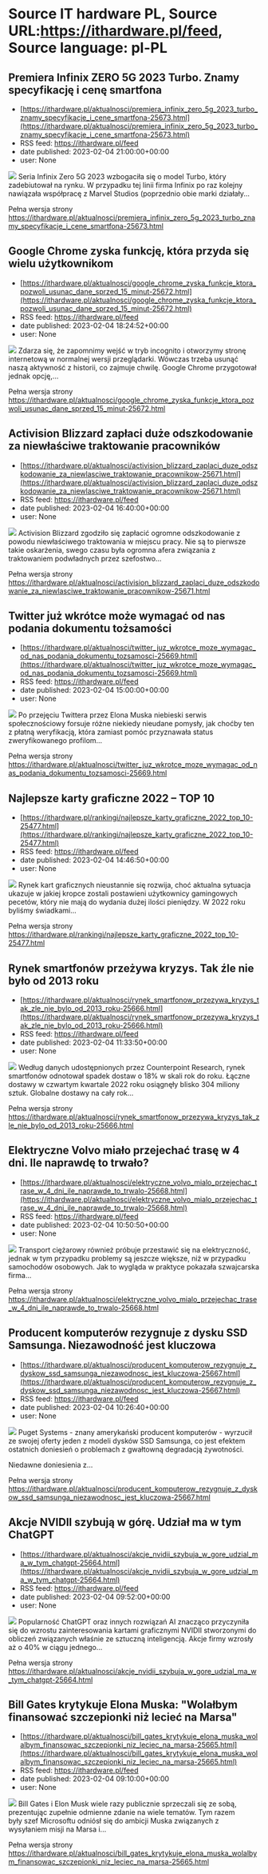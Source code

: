 # Source IT hardware PL, Source URL:https://ithardware.pl/feed, Source language: pl-PL

## Premiera Infinix ZERO 5G 2023 Turbo. Znamy specyfikację i cenę smartfona
 - [https://ithardware.pl/aktualnosci/premiera_infinix_zero_5g_2023_turbo_znamy_specyfikacje_i_cene_smartfona-25673.html](https://ithardware.pl/aktualnosci/premiera_infinix_zero_5g_2023_turbo_znamy_specyfikacje_i_cene_smartfona-25673.html)
 - RSS feed: https://ithardware.pl/feed
 - date published: 2023-02-04 21:00:00+00:00
 - user: None

<img src="https://ithardware.pl/artykuly/min/25673_1.jpg" />            Seria Infinix Zero 5G 2023 wzbogaciła się o model Turbo, kt&oacute;ry zadebiutował na rynku.&nbsp;W przypadku tej linii firma&nbsp;Infinix po raz kolejny nawiązała wsp&oacute;łpracę z Marvel Studios (poprzednio obie marki działały...
            <p>Pełna wersja strony <a href="https://ithardware.pl/aktualnosci/premiera_infinix_zero_5g_2023_turbo_znamy_specyfikacje_i_cene_smartfona-25673.html">https://ithardware.pl/aktualnosci/premiera_infinix_zero_5g_2023_turbo_znamy_specyfikacje_i_cene_smartfona-25673.html</a></p>

## Google Chrome zyska funkcję, która przyda się wielu użytkownikom
 - [https://ithardware.pl/aktualnosci/google_chrome_zyska_funkcje_ktora_pozwoli_usunac_dane_sprzed_15_minut-25672.html](https://ithardware.pl/aktualnosci/google_chrome_zyska_funkcje_ktora_pozwoli_usunac_dane_sprzed_15_minut-25672.html)
 - RSS feed: https://ithardware.pl/feed
 - date published: 2023-02-04 18:24:52+00:00
 - user: None

<img src="https://ithardware.pl/artykuly/min/25672_1.jpg" />            Zdarza się, że zapomnimy wejść w tryb incognito i otworzymy stronę internetową w normalnej wersji przeglądarki. W&oacute;wczas trzeba usunąć naszą aktywność z historii, co zajmuje chwilę. Google Chrome przygotował jednak opcję,...
            <p>Pełna wersja strony <a href="https://ithardware.pl/aktualnosci/google_chrome_zyska_funkcje_ktora_pozwoli_usunac_dane_sprzed_15_minut-25672.html">https://ithardware.pl/aktualnosci/google_chrome_zyska_funkcje_ktora_pozwoli_usunac_dane_sprzed_15_minut-25672.html</a></p>

## Activision Blizzard zapłaci duże odszkodowanie za niewłaściwe traktowanie pracowników
 - [https://ithardware.pl/aktualnosci/activision_blizzard_zaplaci_duze_odszkodowanie_za_niewlasciwe_traktowanie_pracownikow-25671.html](https://ithardware.pl/aktualnosci/activision_blizzard_zaplaci_duze_odszkodowanie_za_niewlasciwe_traktowanie_pracownikow-25671.html)
 - RSS feed: https://ithardware.pl/feed
 - date published: 2023-02-04 16:40:00+00:00
 - user: None

<img src="https://ithardware.pl/artykuly/min/25671_1.jpg" />            Activision Blizzard zgodziło się zapłacić ogromne odszkodowanie z powodu niewłaściwego traktowania w miejscu pracy. Nie są to pierwsze takie oskarżenia, swego czasu była ogromna afera związania z traktowaniem podwładnych przez szefostwo...
            <p>Pełna wersja strony <a href="https://ithardware.pl/aktualnosci/activision_blizzard_zaplaci_duze_odszkodowanie_za_niewlasciwe_traktowanie_pracownikow-25671.html">https://ithardware.pl/aktualnosci/activision_blizzard_zaplaci_duze_odszkodowanie_za_niewlasciwe_traktowanie_pracownikow-25671.html</a></p>

## Twitter już wkrótce może wymagać od nas podania dokumentu tożsamości
 - [https://ithardware.pl/aktualnosci/twitter_juz_wkrotce_moze_wymagac_od_nas_podania_dokumentu_tozsamosci-25669.html](https://ithardware.pl/aktualnosci/twitter_juz_wkrotce_moze_wymagac_od_nas_podania_dokumentu_tozsamosci-25669.html)
 - RSS feed: https://ithardware.pl/feed
 - date published: 2023-02-04 15:00:00+00:00
 - user: None

<img src="https://ithardware.pl/artykuly/min/25669_1.jpg" />            Po przejęciu Twittera przez Elona Muska niebieski serwis społecznościowy forsuje r&oacute;żne niekiedy nieudane pomysły, jak choćby ten z płatną weryfikacją, kt&oacute;ra zamiast pom&oacute;c przyznawała status zweryfikowanego profilom...
            <p>Pełna wersja strony <a href="https://ithardware.pl/aktualnosci/twitter_juz_wkrotce_moze_wymagac_od_nas_podania_dokumentu_tozsamosci-25669.html">https://ithardware.pl/aktualnosci/twitter_juz_wkrotce_moze_wymagac_od_nas_podania_dokumentu_tozsamosci-25669.html</a></p>

## Najlepsze karty graficzne 2022 – TOP 10
 - [https://ithardware.pl/rankingi/najlepsze_karty_graficzne_2022_top_10-25477.html](https://ithardware.pl/rankingi/najlepsze_karty_graficzne_2022_top_10-25477.html)
 - RSS feed: https://ithardware.pl/feed
 - date published: 2023-02-04 14:46:50+00:00
 - user: None

<img src="https://ithardware.pl/artykuly/min/25477_1.jpg" />            Rynek kart graficznych nieustannie się rozwija, choć aktualna sytuacja ukazuje w jakiej kropce zostali postawieni użytkownicy gamingowych pecet&oacute;w, kt&oacute;ry nie mają do wydania dużej ilości pieniędzy. W 2022 roku byliśmy świadkami...
            <p>Pełna wersja strony <a href="https://ithardware.pl/rankingi/najlepsze_karty_graficzne_2022_top_10-25477.html">https://ithardware.pl/rankingi/najlepsze_karty_graficzne_2022_top_10-25477.html</a></p>

## Rynek smartfonów przeżywa kryzys. Tak źle nie było od 2013 roku
 - [https://ithardware.pl/aktualnosci/rynek_smartfonow_przezywa_kryzys_tak_zle_nie_bylo_od_2013_roku-25666.html](https://ithardware.pl/aktualnosci/rynek_smartfonow_przezywa_kryzys_tak_zle_nie_bylo_od_2013_roku-25666.html)
 - RSS feed: https://ithardware.pl/feed
 - date published: 2023-02-04 11:33:50+00:00
 - user: None

<img src="https://ithardware.pl/artykuly/min/25666_1.jpg" />            Według danych udostępnionych przez Counterpoint Research, rynek smartfon&oacute;w odnotował spadek dostaw o 18% w skali rok do roku. Łączne dostawy w czwartym kwartale 2022 roku osiągnęły blisko 304 miliony sztuk. Globalne dostawy na cały rok...
            <p>Pełna wersja strony <a href="https://ithardware.pl/aktualnosci/rynek_smartfonow_przezywa_kryzys_tak_zle_nie_bylo_od_2013_roku-25666.html">https://ithardware.pl/aktualnosci/rynek_smartfonow_przezywa_kryzys_tak_zle_nie_bylo_od_2013_roku-25666.html</a></p>

## Elektryczne Volvo miało przejechać trasę w 4 dni. Ile naprawdę to trwało?
 - [https://ithardware.pl/aktualnosci/elektryczne_volvo_mialo_przejechac_trase_w_4_dni_ile_naprawde_to_trwalo-25668.html](https://ithardware.pl/aktualnosci/elektryczne_volvo_mialo_przejechac_trase_w_4_dni_ile_naprawde_to_trwalo-25668.html)
 - RSS feed: https://ithardware.pl/feed
 - date published: 2023-02-04 10:50:50+00:00
 - user: None

<img src="https://ithardware.pl/artykuly/min/25668_1.jpg" />            Transport ciężarowy r&oacute;wnież pr&oacute;buje przestawić się na elektryczność, jednak w tym przypadku problemy są jeszcze większe, niż w przypadku samochod&oacute;w osobowych.&nbsp;Jak to wygląda w praktyce pokazała szwajcarska firma...
            <p>Pełna wersja strony <a href="https://ithardware.pl/aktualnosci/elektryczne_volvo_mialo_przejechac_trase_w_4_dni_ile_naprawde_to_trwalo-25668.html">https://ithardware.pl/aktualnosci/elektryczne_volvo_mialo_przejechac_trase_w_4_dni_ile_naprawde_to_trwalo-25668.html</a></p>

## Producent komputerów rezygnuje z dysku SSD Samsunga. Niezawodność jest kluczowa
 - [https://ithardware.pl/aktualnosci/producent_komputerow_rezygnuje_z_dyskow_ssd_samsunga_niezawodnosc_jest_kluczowa-25667.html](https://ithardware.pl/aktualnosci/producent_komputerow_rezygnuje_z_dyskow_ssd_samsunga_niezawodnosc_jest_kluczowa-25667.html)
 - RSS feed: https://ithardware.pl/feed
 - date published: 2023-02-04 10:26:40+00:00
 - user: None

<img src="https://ithardware.pl/artykuly/min/25667_1.jpg" />            Puget Systems - znany amerykański producent komputer&oacute;w - wyrzucił ze swojej oferty jeden z modeli dysk&oacute;w SSD Samsunga, co jest efektem ostatnich doniesień o problemach z gwałtowną degradacją żywotności.

Niedawne doniesienia z...
            <p>Pełna wersja strony <a href="https://ithardware.pl/aktualnosci/producent_komputerow_rezygnuje_z_dyskow_ssd_samsunga_niezawodnosc_jest_kluczowa-25667.html">https://ithardware.pl/aktualnosci/producent_komputerow_rezygnuje_z_dyskow_ssd_samsunga_niezawodnosc_jest_kluczowa-25667.html</a></p>

## Akcje NVIDII szybują w górę. Udział ma w tym ChatGPT
 - [https://ithardware.pl/aktualnosci/akcje_nvidii_szybuja_w_gore_udzial_ma_w_tym_chatgpt-25664.html](https://ithardware.pl/aktualnosci/akcje_nvidii_szybuja_w_gore_udzial_ma_w_tym_chatgpt-25664.html)
 - RSS feed: https://ithardware.pl/feed
 - date published: 2023-02-04 09:52:00+00:00
 - user: None

<img src="https://ithardware.pl/artykuly/min/25664_1.jpg" />            Popularność ChatGPT oraz innych rozwiązań AI znacząco przyczyniła się do wzrostu zainteresowania kartami graficznymi NVIDII stworzonymi do obliczeń związanych właśnie ze sztuczną inteligencją. Akcje firmy wzrosły aż o 40% w ciągu jednego...
            <p>Pełna wersja strony <a href="https://ithardware.pl/aktualnosci/akcje_nvidii_szybuja_w_gore_udzial_ma_w_tym_chatgpt-25664.html">https://ithardware.pl/aktualnosci/akcje_nvidii_szybuja_w_gore_udzial_ma_w_tym_chatgpt-25664.html</a></p>

## Bill Gates krytykuje Elona Muska: "Wolałbym finansować szczepionki niż lecieć na Marsa"
 - [https://ithardware.pl/aktualnosci/bill_gates_krytykuje_elona_muska_wolalbym_finansowac_szczepionki_niz_leciec_na_marsa-25665.html](https://ithardware.pl/aktualnosci/bill_gates_krytykuje_elona_muska_wolalbym_finansowac_szczepionki_niz_leciec_na_marsa-25665.html)
 - RSS feed: https://ithardware.pl/feed
 - date published: 2023-02-04 09:10:00+00:00
 - user: None

<img src="https://ithardware.pl/artykuly/min/25665_1.jpg" />            Bill Gates i Elon Musk wiele razy publicznie sprzeczali się ze sobą, prezentując zupełnie odmienne zdanie na wiele temat&oacute;w. Tym razem były&nbsp;szef Microsoftu odni&oacute;sł się do ambicji Muska związanych z wysyłaniem misji na Marsa i...
            <p>Pełna wersja strony <a href="https://ithardware.pl/aktualnosci/bill_gates_krytykuje_elona_muska_wolalbym_finansowac_szczepionki_niz_leciec_na_marsa-25665.html">https://ithardware.pl/aktualnosci/bill_gates_krytykuje_elona_muska_wolalbym_finansowac_szczepionki_niz_leciec_na_marsa-25665.html</a></p>
